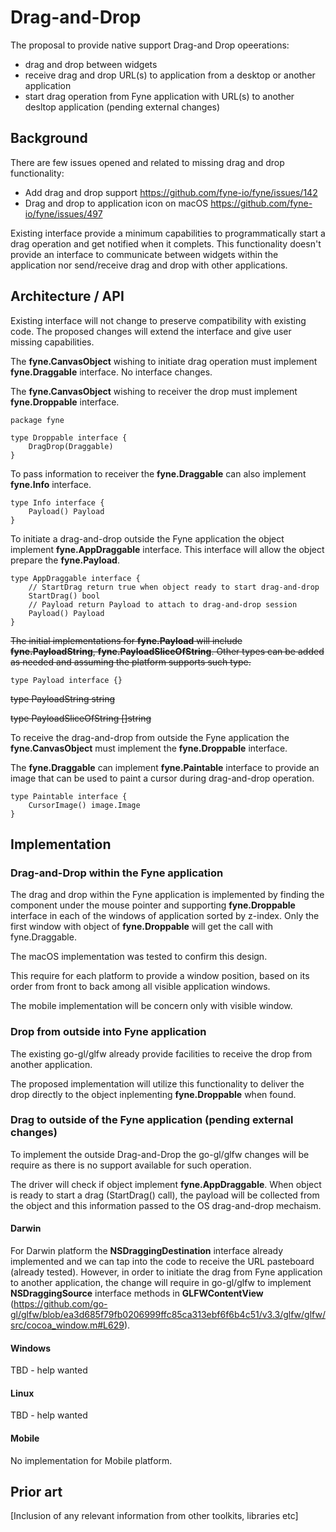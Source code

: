 # Drag-and-Drop

The proposal to provide native support Drag-and Drop opeerations:
* drag and drop between widgets 
* receive drag and drop URL(s) to application from a desktop or another application
* start drag operation from Fyne application with URL(s) to another desltop application (pending external changes)

## Background

There are few issues opened and related to missing drag and drop functionality:
* Add drag and drop support https://github.com/fyne-io/fyne/issues/142
* Drag and drop to application icon on macOS https://github.com/fyne-io/fyne/issues/497

Existing interface provide a minimum capabilities to programmatically start a drag operation and get notified when it complets.
This functionality doesn't provide an interface to communicate between widgets within the application nor send/receive drag and drop with other applications.

## Architecture / API

Existing interface will not change to preserve compatibility with existing code.
The proposed changes will extend the interface and give user missing capabilities.

The **fyne.CanvasObject** wishing to initiate drag operation must implement **fyne.Draggable** interface. No interface changes.

The **fyne.CanvasObject** wishing to receiver the drop must implement **fyne.Droppable** interface.

```
package fyne

type Droppable interface {
	DragDrop(Draggable)
}
```

To pass information to receiver the **fyne.Draggable** can also implement **fyne.Info** interface.

```
type Info interface {
	Payload() Payload
}
```

To initiate a drag-and-drop outside the Fyne application the object implement **fyne.AppDraggable** interface. This interface will allow the object prepare the **fyne.Payload**.

```
type AppDraggable interface {
	// StartDrag return true when object ready to start drag-and-drop
	StartDrag() bool
	// Payload return Payload to attach to drag-and-drop session
	Payload() Payload
}
```

~~The initial implementations for **fyne.Payload** will include **fyne.PayloadString**, **fyne.PayloadSliceOfString**. Other types can be added as needed and assuming the platform supports such type.~~

```
type Payload interface {}
```

~~type PayloadString string~~

~~type PayloadSliceOfString []string~~

To receive the drag-and-drop from outside the Fyne application the **fyne.CanvasObject** must implement the **fyne.Droppable** interface.

The **fyne.Draggable** can implement **fyne.Paintable** interface to provide an image that can be used to paint a cursor during drag-and-drop operation.

```
type Paintable interface {
	CursorImage() image.Image
}

```

## Implementation

### Drag-and-Drop within the Fyne application

The drag and drop within the Fyne application is implemented by finding the component under the mouse pointer and supporting **fyne.Droppable** interface in each of the windows of application sorted by z-index. Only the first window with object of **fyne.Droppable** will get the call with fyne.Draggable.

The macOS implementation was tested to confirm this design.

This require for each platform to provide a window position, based on its order from front to back among all visible application windows.

The mobile implementation will be concern only with visible window.

### Drop from outside into Fyne application

The existing go-gl/glfw already provide facilities to receive the drop from another application.

The proposed implementation will utilize this functionality to deliver the drop directly to the object inplementing **fyne.Droppable** when found.

### Drag to outside of the Fyne application (pending external changes)

To implement the outside Drag-and-Drop the go-gl/glfw changes will be require as there is no support available for such operation.

The driver will check if object implement **fyne.AppDraggable**. When object is ready to start a drag (StartDrag() call), the payload will be collected from the object and this information passed to the OS drag-and-drop mechaism.

#### Darwin

For Darwin platform the **NSDraggingDestination** interface already implemented and we can tap into the code to receive the URL pasteboard (already tested).
However, in order to initiate the drag from Fyne application to another application, the change will require in go-gl/glfw to implement **NSDraggingSource** interface methods in **GLFWContentView** (https://github.com/go-gl/glfw/blob/ea3d685f79fb0206999ffc85ca313ebf6f6b4c51/v3.3/glfw/glfw/src/cocoa_window.m#L629).

#### Windows

TBD - help wanted

#### Linux

TBD - help wanted

#### Mobile

No implementation for Mobile platform.


## Prior art

[Inclusion of any relevant information from other toolkits, libraries etc]
